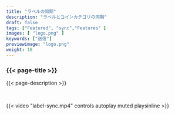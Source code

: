 ```yaml
---
title: "ラベルの同期"
description: "ラベルとコインカテゴリの同期"
draft: false
tags: ["Featured", "sync","Features" ]
images: [ "logo.png" ]
keywords: ["送信"]
previewimage: "logo.png"
weight: 18
---
```


### {{< page-title >}} 
{{< page-description >}} 

<br>


{{< video "label-sync.mp4" controls  autoplay muted playsinline >}}